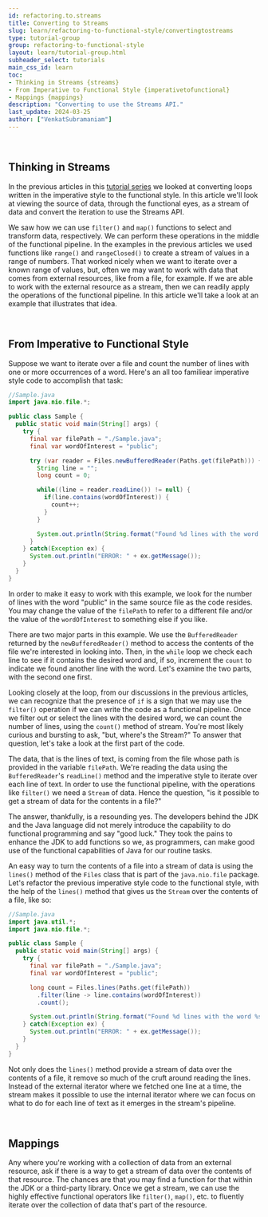 ```yaml
---
id: refactoring.to.streams
title: Converting to Streams
slug: learn/refactoring-to-functional-style/convertingtostreams
type: tutorial-group
group: refactoring-to-functional-style
layout: learn/tutorial-group.html
subheader_select: tutorials
main_css_id: learn
toc:
- Thinking in Streams {streams}
- From Imperative to Functional Style {imperativetofunctional}
- Mappings {mappings}
description: "Converting to use the Streams API."
last_update: 2024-03-25
author: ["VenkatSubramaniam"]
---
```


<a id="streams">&nbsp;</a>
## Thinking in Streams

In the previous articles in this [tutorial series](id:refactoring) we looked at converting loops written in the imperative style to the functional style. In this article we'll look at viewing the source of data, through the functional eyes, as a stream of data and convert the iteration to use the Streams API.

We saw how we can use `filter()` and `map()` functions to select and transform data, respectively. We can perform these operations in the middle of the functional pipeline. In the examples in the previous articles we used functions like `range()` and `rangeClosed()` to create a stream of values in a range of numbers. That worked nicely when we want to iterate over a known range of values, but, often we may want to work with data that comes from external resources, like from a file, for example. If we are able to work with the external resource as a stream, then we can readily apply the operations of the functional pipeline. In this article we'll take a look at an example that illustrates that idea.

<a id="imperativetofunctional">&nbsp;</a>
## From Imperative to Functional Style

Suppose we want to iterate over a file and count the number of lines with one or more occurrences of a word. Here's an all too familiear imperative style code to accomplish that task:

```java
//Sample.java
import java.nio.file.*;

public class Sample {
  public static void main(String[] args) {
    try {
      final var filePath = "./Sample.java";
      final var wordOfInterest = "public";

      try (var reader = Files.newBufferedReader(Paths.get(filePath))) {
        String line = "";
        long count = 0;

        while((line = reader.readLine()) != null) {
          if(line.contains(wordOfInterest)) {
            count++;
          }
        }

        System.out.println(String.format("Found %d lines with the word %s", count, wordOfInterest));
      }
    } catch(Exception ex) {
      System.out.println("ERROR: " + ex.getMessage());
    }
  }
}

```

In order to make it easy to work with this example, we look for the number of lines with the word "public" in the same source file as the code resides. You may change the value of the `filePath` to refer to a different file and/or the value of the `wordOfInterest` to something else if you like.


There are two major parts in this example. We use the `BufferedReader` returned by the `newBufferedReader()` method to access the contents of the file we're interested in looking into. Then, in the `while` loop we check each line to see if it contains the desired word and, if so, increment the `count` to indicate we found another line with the word. Let's examine the two parts, with the second one first.

Looking closely at the loop, from our discussions in the previous articles, we can recognize that the presence of `if` is a sign that we may use the `filter()` operation if we can write the code as a functional pipeline. Once we filter out or select the lines with the desired word, we can count the number of lines, using the `count()` method of stream. You're most likely curious and bursting to ask, "but, where's the Stream?" To answer that question, let's take a look at the first part of the code.

The data, that is the lines of text, is coming from the file whose path is provided in the variable `filePath`. We're reading the data using the `BufferedReader`'s `readLine()` method and the imperative style to iterate over each line of text. In order to use the functional pipeline, with the operations like `filter()` we need a `Stream` of data. Hence the question, "is it possible to get a stream of data for the contents in  a file?"

The answer, thankfully, is a resounding yes. The developers behind the JDK and the Java language did not merely introduce the capability to do functional programming and say "good luck." They took the pains to enhance the JDK to add functions so we, as programmers, can make good use of the functional capabilities of Java for our routine tasks.

An easy way to turn the contents of a file into a stream of data is using the `lines()` method of the `Files` class that is part of the `java.nio.file` package. Let's refactor the previous imperative style code to the functional style, with the help of the `lines()` method that gives us the `Stream` over the contents of a file, like so:

```java
//Sample.java
import java.util.*;
import java.nio.file.*;

public class Sample {
  public static void main(String[] args) {
    try {
      final var filePath = "./Sample.java";    
      final var wordOfInterest = "public";

      long count = Files.lines(Paths.get(filePath))
        .filter(line -> line.contains(wordOfInterest))
        .count();

      System.out.println(String.format("Found %d lines with the word %s", count, wordOfInterest));
    } catch(Exception ex) {
      System.out.println("ERROR: " + ex.getMessage());
    }
  }
}
```

Not only does the `lines()` method provide a stream of data over the contents of a file, it remove so much of the cruft around reading the lines. Instead of the external iterator where we fetched one line at a time, the stream makes it possible to use the internal iterator where we can focus on what to do for each line of text as it emerges in the stream's pipeline.

<a id="mappings">&nbsp;</a>
## Mappings

Any where you're working with a collection of data from an external resource, ask if there is a way to get a stream of data over the contents of that resource. The chances are that you may find a function for that within the JDK or a third-party library. Once we get a stream, we can use the highly effective functional operators like `filter()`, `map()`, etc. to fluently iterate over the collection of data that's part of the resource.
